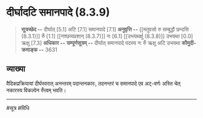 # दीर्घादटि समानपादे (8.3.9)
> **सूत्रच्छेद --** दीर्घात् [5.1] अटि [7.1] समानपादे [7.1]
> **अनुवृत्ति --** [[मतुवसो रु सम्बुद्धौ छन्दसि (8.3.1)]] रुँ [1.1] [[नश्छव्यप्रशान् (8.3.7)]] नः [6.1] [[उभयथर्क्षु (8.3.8)]] उभयथा [0.0] ऋक्षु [7.3]
> **अधिकार --** 
> **सम्पूर्णसूत्रम् --** दीर्घात् समानपादे पदस्य नः रुँ ऋक्षु अटि उभयथा
> **कौमुदी-क्रमाङ्क --** 3631

## व्याख्या

वैदिकप्रक्रियायां दीर्घस्वरात् अनन्तरम् पदान्तनकारः, तदनन्तरं च समानपादे एव अट्-वर्णः अस्ति चेत् नकारस्य विकल्पेन रुँत्वम् भवति।

---
#सूत्र #विधि 